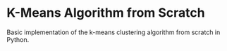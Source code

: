 # K-Means Algorithm from Scratch

Basic implementation of the k-means clustering algorithm from scratch in Python.
